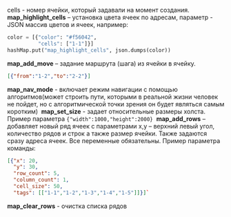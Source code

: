 cells - номер ячейки, который задавали на момент создания.
**map_highlight_cells** – установка цвета ячеек по адресам, параметр - JSON массив цветов и ячеек, например:
```python
color = [{"color": "#f56042",  
          "cells": ["1-1"]}]  
hashMap.put("map_highlight_cells", json.dumps(color))
```
**map_add_move** – задание маршрута (шага) из ячейки в ячейку. 
```json
[{"from":"1-2","to":"2-2"}]
```

**map_nav_mode** - включает режим навигации с помощью алгоритмов(может строить пути, которыми в реальной жизни человек не пойдет, но с алгоритмической точки зрения он будет являться самым коротким) 
**map_set_size** - задает относительные размеры холста. Пример параметра `{"width":1000,"height":2000}` 
**map_add_rows** – добавляет новый ряд ячеек с параметрами x,y – верхний левый угол, количество рядов и строк а также размер ячейки. Также задаются сразу адреса ячеек. Все переменные обязательны. Пример параметра команды: 
```json
[{"x": 20,
  "y": 30,
  "row_count": 5,
  "column_count": 1,
  "cell_size": 50,
  "tags": [["1-1","1-2","1-3","1-4","1-5"]]}]` 
```
**map_clear_rows** - очистка списка рядов